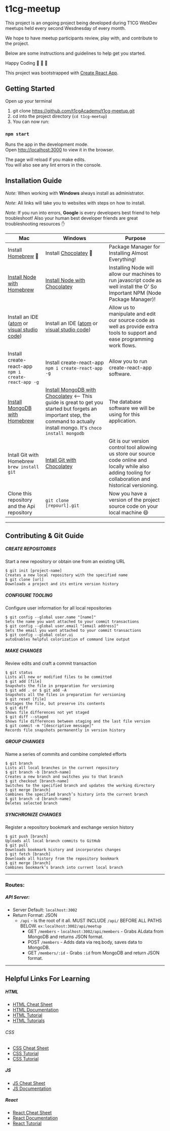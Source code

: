 # t1cg-meetup

This project is an ongoing project being developed during T1CG WebDev meetups held every second Wesdnesday of every month.

We hope to have meetup participants review, play with, and contribute to the project.

Below are some instructions and guidelines to help get you started.

Happy Coding 🎉 🚀 🤘

This project was bootstrapped with [Create React App](https://github.com/facebook/create-react-app).

## Getting Started

Open up your terminal

1. git clone https://github.com/t1cgAcademy/t1cg-meetup.git
2. cd into the project directory (`cd t1cg-meetup`)
3. You can now run:

### `npm start`

Runs the app in the development mode.<br>
Open [http://localhost:3000](http://localhost:3000) to view it in the browser.

The page will reload if you make edits.<br>
You will also see any lint errors in the console.

## Installation Guide

_Note_: When working with **Windows** always install as administrator.

_Note_: All links will take you to websites with steps on how to install.

_Note_: If you run into errors, **Google** is every developers best friend to help troubleshoot! Also your human best developer friends are great troubleshooting resources :hand:

| Mac                                                                                                                     | Windows                                                                                                                                                                                                                                 | Purpose                                                                                                                                                     |
| ----------------------------------------------------------------------------------------------------------------------- | --------------------------------------------------------------------------------------------------------------------------------------------------------------------------------------------------------------------------------------- | ----------------------------------------------------------------------------------------------------------------------------------------------------------- |
| Install [Homebrew](https://brew.sh/) :beers:                                                                            | Install [Chocolatey](https://chocolatey.org/) :doughnut:                                                                                                                                                                                | Package Manager for Installing Almost Everything!                                                                                                           |
| [Install Node with Homebrew](https://www.dyclassroom.com/howto-mac/how-to-install-nodejs-and-npm-on-mac-using-homebrew) | [Install Node with Chocolatey](https://chocolatey.org/packages/nodejs.install)                                                                                                                                                          | Installing Node will allow our machines to run javascript code as well install the O' So Important NPM (Node Package Manager)!                              |
| Install an IDE ([atom](https://atom.io/) or [visual studio code](https://code.visualstudio.com/))                       | Install an IDE ([atom](https://atom.io/) or [visual studio code](https://code.visualstudio.com/))                                                                                                                                       | Allow us to manipulate and edit our source code as well as provide extra tools to support and ease programming work flows.                                  |
| Install create-react-app `npm i create-react-app -g`                                                                    | Install create-react-app `npm i create-react-app -g`                                                                                                                                                                                    | Allow you to run create-react-app software.                                                                                                                 |
| [Install MongoDB with Homebrew](https://dbamohsin.wordpress.com/2017/05/02/installing-mongodb-on-a-mac-with-homebrew/)  | [Install MongoDB with Chocolatey](https://kjng.github.io/2017/05/17/mongodb-windows.html) <-- This guide is great to get you started but forgets an important step, the command to actually install mongo. It's `choco install mongodb` | The database software we will be using for this application.                                                                                                |
| Intall Git with Homebrew `brew install git`                                                                             | [Intall Git with Chocolatey](https://www.jamessturtevant.com/posts/5-Ways-to-install-git-on-Windows/#using-chocolatey)                                                                                                                  | Git is our version control tool allowing us store our source code online and locally while also adding tooling for collaboration and historical versioning. |
| Clone this repository and the Api repository                                                                            | `git clone [repourl].git`                                                                                                                                                                                                               | Now you have a version of the project source code on your local machine :smile:                                                                             |

---

## Contributing & Git Guide

##### CREATE REPOSITORIES

Start a new repository or obtain one from an existing URL

```
$ git init [project-name]
Creates a new local repository with the specified name
$ git clone [url]
Downloads a project and its entire version history
```

##### CONFIGURE TOOLING

Configure user information for all local repositories

```
$ git config --global user.name "[name]"
Sets the name you want attached to your commit transactions
$ git config --global user.email "[email address]"
Sets the email you want attached to your commit transactions
$ git config --global color.ui
autoEnables helpful colorization of command line output
```

##### MAKE CHANGES

Review edits and craft a commit transaction

```
$ git status
Lists all new or modified files to be committed
$ git add [file]
Snapshots the file in preparation for versioning
$ git add . or $ git add -A
Snapshots all the files in preparation for versioning
$ git reset [file]
Unstages the file, but preserve its contents
$ git diff
Shows file differences not yet staged
$ git diff --staged
Shows file differences between staging and the last file version
$ git commit -m "[descriptive message]"
Records file snapshots permanently in version history
```

##### GROUP CHANGES

Name a series of commits and combine completed efforts

```
$ git branch
Lists all local branches in the current repository
$ git branch -b [branch-name]
Creates a new branch and switches you to that branch
$ git checkout [branch-name]
Switches to the specified branch and updates the working directory
$ git merge [branch]
Combines the specified branch’s history into the current branch
$ git branch -d [branch-name]
Deletes selected branch
```

##### SYNCHRONIZE CHANGES

Register a repository bookmark and exchange version history

```
$ git push [branch]
Uploads all local branch commits to GitHub
$ git pull
Downloads bookmark history and incorporates changes
$ git fetch [branch]
Downloads all history from the repository bookmark
$ git merge [branch]
Combines bookmark’s branch into current local branch
```

---

### Routes:

##### API Server:

- Server Default: `localhost:3002`
- Return Format: JSON
  - `/api` - is the root of it all. MUST INCLUDE `/api/` BEFORE ALL PATHS BELOW. `ex:localhost:3002/api/meetup`
    - GET `/members` - `localhost:3002/api/members` - Grabs ALdata from MongoDB and returns JSON format.
    - POST `/members` - Adds data via req.body, saves data to MongoDB.
    - GET `/members/:id` - Grabs `:id` from MongoDB and return JSON format.

---

## Helpful Links For Learning

##### HTML

- [HTML Cheat Sheet](https://digital.com/tools/html-cheatsheet/)
- [HTML Documentation](https://developer.mozilla.org/en-US/docs/Web/HTML/Element)
- [HTML Tutorial](https://developer.mozilla.org/en-US/docs/Learn/HTML)
- [HTML Tutorials](http://www.htmldog.com/guides/html/beginner/)

###### CSS

- [CSS Cheat Sheet](https://www.onblastblog.com/css3-cheat-sheet/)
- [CSS Tutorial](https://developer.mozilla.org/en-US/docs/Learn/CSS/Introduction_to_CSS)
- [CSS Tutorial](http://www.htmldog.com/guides/css/beginner/)

##### JS

- [JS Cheat Sheet](https://github.com/mbeaudru/modern-js-cheatsheet)
- [JS Documentation](https://developer.mozilla.org/en-US/docs/Web/JavaScript)

##### React

- [React Cheat Sheet](https://github.com/vincsb/react-cheat-sheet)
- [React Documentation](https://reactjs.org/docs/hello-world.html)
- [React Tutorial](https://reactjs.org/tutorial/tutorial.html#what-are-we-building)
